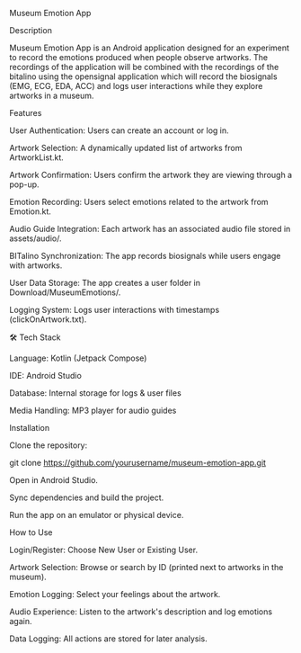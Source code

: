 Museum Emotion App

Description

Museum Emotion App is an Android application designed for an experiment to record the emotions produced when people observe artworks. The recordings of the application will be combined with the recordings of the bitalino using the opensignal application which will record the biosignals (EMG, ECG, EDA, ACC) and logs user interactions while they explore artworks in a museum.



Features

User Authentication: Users can create an account or log in.

Artwork Selection: A dynamically updated list of artworks from ArtworkList.kt.

Artwork Confirmation: Users confirm the artwork they are viewing through a pop-up.

Emotion Recording: Users select emotions related to the artwork from Emotion.kt.

Audio Guide Integration: Each artwork has an associated audio file stored in assets/audio/.

BITalino Synchronization: The app records biosignals while users engage with artworks.

User Data Storage: The app creates a user folder in Download/MuseumEmotions/.

Logging System: Logs user interactions with timestamps (clickOnArtwork.txt).



🛠️ Tech Stack

Language: Kotlin (Jetpack Compose)

IDE: Android Studio

Database: Internal storage for logs & user files

Media Handling: MP3 player for audio guides



Installation

Clone the repository:

git clone https://github.com/yourusername/museum-emotion-app.git

Open in Android Studio.

Sync dependencies and build the project.

Run the app on an emulator or physical device.



How to Use

Login/Register: Choose New User or Existing User.

Artwork Selection: Browse or search by ID (printed next to artworks in the museum).

Emotion Logging: Select your feelings about the artwork.

Audio Experience: Listen to the artwork's description and log emotions again.

Data Logging: All actions are stored for later analysis.
